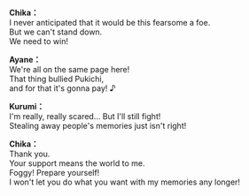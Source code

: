 # 

  
**Chika：**  
I never anticipated that it would be this fearsome a foe.  
But we can't stand down.  
We need to win!  
  
**Ayane：**  
We're all on the same page here!  
That thing bullied Pukichi,  
and for that it's gonna pay! ♪  
  
**Kurumi：**  
I'm really, really scared... But I'll still fight!  
Stealing away people's memories just isn't right!  
  
**Chika：**  
Thank you.  
Your support means the world to me.  
Foggy! Prepare yourself!  
I won't let you do what you want with my memories any longer!  
